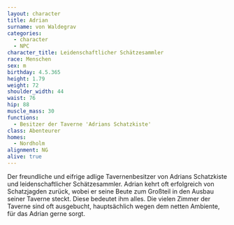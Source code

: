 ```yaml
---
layout: character
title: Adrian
surname: von Waldegrav
categories:
  - character
  - NPC
character_title: Leidenschaftlicher Schätzesammler
race: Menschen
sex: m
birthday: 4.5.365
height: 1.79
weight: 72
shoulder_width: 44
waist: 76
hip: 88
muscle_mass: 30
functions:
  - Besitzer der Taverne 'Adrians Schatzkiste'
class: Abenteurer
homes:
  - Nordholm
alignment: NG
alive: true
---
```


Der freundliche und eifrige adlige Tavernenbesitzer von Adrians Schatzkiste und leidenschaftlicher Schätzesammler.
Adrian kehrt oft erfolgreich von Schatzjagden zurück, wobei er seine Beute zum Großteil in den Ausbau seiner Taverne
steckt. Diese bedeutet ihm alles. Die vielen Zimmer der Taverne sind oft ausgebucht, hauptsächlich wegen dem netten
Ambiente, für das Adrian gerne sorgt.